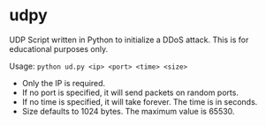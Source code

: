 # udpy
UDP Script written in Python to initialize a DDoS attack.
This is for educational purposes only.

Usage: `python ud.py <ip> <port> <time> <size>`  
- Only the IP is required.  
- If no port is specified, it will send packets on random ports.  
- If no time is specified, it will take forever. The time is in seconds.  
- Size defaults to 1024 bytes. The maximum value is 65530.
